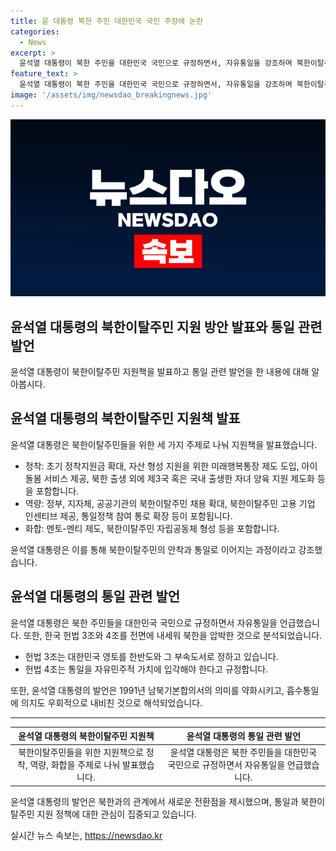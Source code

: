 ```yaml
---
title: 윤 대통령 북한 주민 대한민국 국민 주장에 논란
categories:
  - News
excerpt: >
  윤석열 대통령이 북한 주민을 대한민국 국민으로 규정하면서, 자유통일을 강조하며 북한이탈주민 지원책을 발표했습니다. 이를 통해 정착, 역량, 화합을 주제로 한 지원책을 제시했고, 북한이탈주민을 향한 인권 문제와 통일에 대한 중요성을 강조했습니다. 윤 대통령의 발언은 한국 헌법의 정신을 앞세워 북한을 압박하고, 흡수통일에 의지를 내비쳤다는 해석이 나왔습니다. 그러나 북한이탈주민의 실질적인 혜택과 차별적 시선에 대한 문제점도 제기되고 있습니다.
feature_text: >
  윤석열 대통령이 북한 주민을 대한민국 국민으로 규정하면서, 자유통일을 강조하며 북한이탈주민 지원책을 발표했습니다. 이를 통해 정착, 역량, 화합을 주제로 한 지원책을 제시했고, 북한이탈주민을 향한 인권 문제와 통일에 대한 중요성을 강조했습니다. 윤 대통령의 발언은 한국 헌법의 정신을 앞세워 북한을 압박하고, 흡수통일에 의지를 내비쳤다는 해석이 나왔습니다. 그러나 북한이탈주민의 실질적인 혜택과 차별적 시선에 대한 문제점도 제기되고 있습니다.
image: '/assets/img/newsdao_breakingnews.jpg'
---
```


<p><img src="/assets/img/newsdao_breakingnews.jpg" alt="ranknews 속보" /></p>

<h2 data-ke-size="size26">윤석열 대통령의 북한이탈주민 지원 방안 발표와 통일 관련 발언</h2>

<p data-ke-size="size16">윤석열 대통령이 북한이탈주민 지원책을 발표하고 통일 관련 발언을 한 내용에 대해 알아봅시다.</p>

<h2>윤석열 대통령의 북한이탈주민 지원책 발표</h2>

<p data-ke-size="size16">윤석열 대통령은 북한이탈주민들을 위한 세 가지 주제로 나눠 지원책을 발표했습니다.</p>

<ul>
<li>정착: 초기 정착지원금 확대, 자산 형성 지원을 위한 미래행복통장 제도 도입, 아이돌봄 서비스 제공, 북한 출생 외에 제3국 혹은 국내 출생한 자녀 양육 지원 제도화 등을 포함합니다.</li>
<li>역량: 정부, 지자체, 공공기관의 북한이탈주민 채용 확대, 북한이탈주민 고용 기업 인센티브 제공, 통일정책 참여 통로 확장 등이 포함됩니다.</li>
<li>화합: 멘토-멘티 제도, 북한이탈주민 자립공동체 형성 등을 포함합니다.</li>
</ul>

<p data-ke-size="size16">윤석열 대통령은 이를 통해 북한이탈주민의 안착과 통일로 이어지는 과정이라고 강조했습니다.</p>

<h2>윤석열 대통령의 통일 관련 발언</h2>

<p data-ke-size="size16">윤석열 대통령은 북한 주민들을 대한민국 국민으로 규정하면서 자유통일을 언급했습니다. 또한, 한국 헌법 3조와 4조를 전면에 내세워 북한을 압박한 것으로 분석되었습니다.</p>

<ul>
<li>헌법 3조는 대한민국 영토를 한반도와 그 부속도서로 정하고 있습니다.</li>
<li>헌법 4조는 통일을 자유민주적 가치에 입각해야 한다고 규정합니다.</li>
</ul>

<p data-ke-size="size16">또한, 윤석열 대통령의 발언은 1991년 남북기본합의서의 의미를 약화시키고, 흡수통일에 의지도 우회적으로 내비친 것으로 해석되었습니다.</p>

<hr>

<table>
<thead>
<tr>
<th style="text-align: center;">윤석열 대통령의 북한이탈주민 지원책</th>
<th style="text-align: center;">윤석열 대통령의 통일 관련 발언</th>
</tr>
</thead>
<tbody>
<tr>
<td style="text-align: center;">북한이탈주민들을 위한 지원책으로 정착, 역량, 화합을 주제로 나눠 발표했습니다.</td>
<td style="text-align: center;">윤석열 대통령은 북한 주민들을 대한민국 국민으로 규정하면서 자유통일을 언급했습니다.</td>
</tr>
</tbody>
</table>

<p data-ke-size="size16">윤석열 대통령의 발언은 북한과의 관계에서 새로운 전환점을 제시했으며, 통일과 북한이탈주민 지원 정책에 대한 관심이 집중되고 있습니다.</p>
실시간 뉴스 속보는, <a href="https://newsdao.kr" rel="dofollow">https://newsdao.kr</a>


